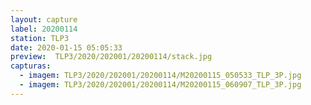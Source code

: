 ```yaml
---
layout: capture
label: 20200114
station: TLP3
date: 2020-01-15 05:05:33
preview:  TLP3/2020/202001/20200114/stack.jpg
capturas:
  - imagem: TLP3/2020/202001/20200114/M20200115_050533_TLP_3P.jpg
  - imagem: TLP3/2020/202001/20200114/M20200115_060907_TLP_3P.jpg
---
```

